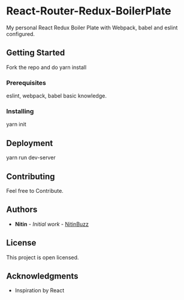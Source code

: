 
# React-Router-Redux-BoilerPlate

My personal React Redux Boiler Plate with Webpack, babel and eslint configured.

## Getting Started

Fork the repo and do yarn install

### Prerequisites

eslint, webpack, babel basic knowledge.

### Installing

yarn init


## Deployment

yarn run dev-server

## Contributing

Feel free to Contribute.

## Authors

* **Nitin** - *Initial work* - [NitinBuzz](https://github.com/NitinBuzz)

## License

This project is open licensed.

## Acknowledgments

* Inspiration by React

